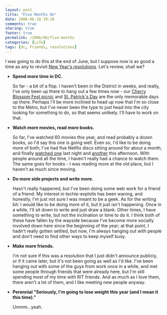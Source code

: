```yaml
---
layout: post
title: "Five Months On"
date: 2006-06-10 19:10
comments: true
sharing: true
footer: true
permalink: /2006/06/five-months
categories: [Life]
tags: [dc, Friends, resolutions]
---
```

<p>I was going to do this at the end of June, but I suppose now is as good a time as any to revisit <a href="/archives/2005/12/2005_i_hardly_knew_ye.php">New Year's resolutions</a>.  Let's review, shall we?</p>

<ul>
<li><b>Spend more time in DC.</b></li>
<p>So far - a bit of a flop.  I haven't been in the District in weeks, and really, I've only been up there to hang out a few times now - our <a href="/archives/2006/04/cherry_blossom_festival_2006.php">Cherry Blossom Fest picnic</a> and <a href="/archives/2006/03/who_says_smoking_is_bad_for_yo.php">St. Patrick's Day</a> are the only memorable days up there.  Perhaps I'll be more inclined to head up now that I'm so close to the Metro, but I've never been the type to just head into the city looking for something to do, so that seems unlikely.  I'll have to work on that.</p>

<li><b>Watch more movies, read more books.</b></li>
<p>So far, I've watched 60 movies this year, and read probably a dozen books, so I'd say this one is going well.  Even so, I'd like to be doing more of both; I've had five Netflix discs sitting around for about a month, and finally <a href="http://www.imdb.com/title/tt0111161/">watched one</a> last night and <a href="http://www.imdb.com/title/tt0375679/">another</a> this afternoon.  With people around all the time, I haven't really had a chance to watch them.  The same goes for books - I was reading more at the old place, but I haven't as much since moving.</p>

<li><b>Do more side projects and write more.</b></li>
<p>Hasn't really happened, but I've been doing some web work for a friend of a friend.  My interest in techie-exploits has been waning, and honestly, I'm just not sure I was meant to be a geek.  As for the writing bit: I would like to be doing more of it, but it just isn't happening.  Once in a while, I'll sit down to write and just draw a blank.  Other times, I have something to write, but not the inclination or time to do it.  I think both of these have fallen by the wayside because I've become more socially involved down here since the beginning of the year; at that point, I hadn't really gotten settled, but now, I'm always hanging out with people and don't need to find other ways to keep myself busy.</p>

<li><b>Make more friends.</b></li>
<p>I'm not sure if this was a resolution that I just didn't announce publicly, or if it came later, but it's not been going as well as I'd like.  I've been hanging out with some of the guys from work once in a while, and met some people through friends that were already here, but I'm still spending most of my time with RIT friends.  And as much as I love them, there aren't a lot of them, and I like meeting new people anyway.</p>

<li><b>Perennial "Seriously, I'm going to lose weight this year (and I mean it this time)."</b></li>
<p>Ummm...yeah.</p>
